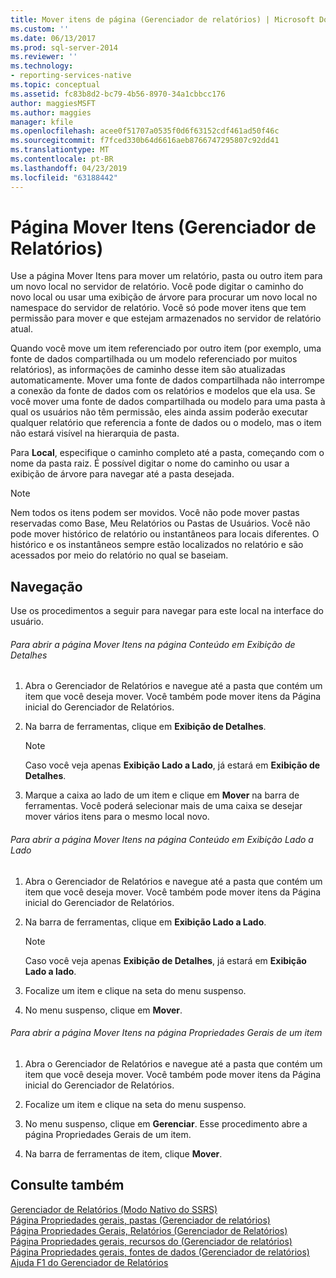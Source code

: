 ```yaml
---
title: Mover itens de página (Gerenciador de relatórios) | Microsoft Docs
ms.custom: ''
ms.date: 06/13/2017
ms.prod: sql-server-2014
ms.reviewer: ''
ms.technology:
- reporting-services-native
ms.topic: conceptual
ms.assetid: fc83b8d2-bc79-4b56-8970-34a1cbbcc176
author: maggiesMSFT
ms.author: maggies
manager: kfile
ms.openlocfilehash: acee0f51707a0535f0d6f63152cdf461ad50f46c
ms.sourcegitcommit: f7fced330b64d6616aeb8766747295807c92dd41
ms.translationtype: MT
ms.contentlocale: pt-BR
ms.lasthandoff: 04/23/2019
ms.locfileid: "63188442"
---
```

# <a name="move-items-page-report-manager"></a>Página Mover Itens (Gerenciador de Relatórios)
  Use a página Mover Itens para mover um relatório, pasta ou outro item para um novo local no servidor de relatório. Você pode digitar o caminho do novo local ou usar uma exibição de árvore para procurar um novo local no namespace do servidor de relatório. Você só pode mover itens que tem permissão para mover e que estejam armazenados no servidor de relatório atual.  
  
 Quando você move um item referenciado por outro item (por exemplo, uma fonte de dados compartilhada ou um modelo referenciado por muitos relatórios), as informações de caminho desse item são atualizadas automaticamente. Mover uma fonte de dados compartilhada não interrompe a conexão da fonte de dados com os relatórios e modelos que ela usa. Se você mover uma fonte de dados compartilhada ou modelo para uma pasta à qual os usuários não têm permissão, eles ainda assim poderão executar qualquer relatório que referencia a fonte de dados ou o modelo, mas o item não estará visível na hierarquia de pasta.  
  
 Para **Local**, especifique o caminho completo até a pasta, começando com o nome da pasta raiz. É possível digitar o nome do caminho ou usar a exibição de árvore para navegar até a pasta desejada.  
  
> [!NOTE]  
>  Nem todos os itens podem ser movidos. Você não pode mover pastas reservadas como Base, Meu Relatórios ou Pastas de Usuários. Você não pode mover histórico de relatório ou instantâneos para locais diferentes. O histórico e os instantâneos sempre estão localizados no relatório e são acessados por meio do relatório no qual se baseiam.  
  
## <a name="navigation"></a>Navegação  
 Use os procedimentos a seguir para navegar para este local na interface do usuário.  
  
###### <a name="to-open-the-move-items-page-from-the-contents-page-in-details-view"></a>Para abrir a página Mover Itens na página Conteúdo em Exibição de Detalhes  
  
1.  Abra o Gerenciador de Relatórios e navegue até a pasta que contém um item que você deseja mover. Você também pode mover itens da Página inicial do Gerenciador de Relatórios.  
  
2.  Na barra de ferramentas, clique em **Exibição de Detalhes**.  
  
    > [!NOTE]  
    >  Caso você veja apenas **Exibição Lado a Lado**, já estará em **Exibição de Detalhes**.  
  
3.  Marque a caixa ao lado de um item e clique em **Mover** na barra de ferramentas. Você poderá selecionar mais de uma caixa se desejar mover vários itens para o mesmo local novo.  
  
###### <a name="to-open-the-move-items-page-from-the-contents-page-in-tiles-view"></a>Para abrir a página Mover Itens na página Conteúdo em Exibição Lado a Lado  
  
1.  Abra o Gerenciador de Relatórios e navegue até a pasta que contém um item que você deseja mover. Você também pode mover itens da Página inicial do Gerenciador de Relatórios.  
  
2.  Na barra de ferramentas, clique em **Exibição Lado a Lado**.  
  
    > [!NOTE]  
    >  Caso você veja apenas **Exibição de Detalhes**, já estará em **Exibição Lado a lado**.  
  
3.  Focalize um item e clique na seta do menu suspenso.  
  
4.  No menu suspenso, clique em **Mover**.  
  
###### <a name="to-open-the-move-items-page-from-the-general-properties-page-of-an-item"></a>Para abrir a página Mover Itens na página Propriedades Gerais de um item  
  
1.  Abra o Gerenciador de Relatórios e navegue até a pasta que contém um item que você deseja mover. Você também pode mover itens da Página inicial do Gerenciador de Relatórios.  
  
2.  Focalize um item e clique na seta do menu suspenso.  
  
3.  No menu suspenso, clique em **Gerenciar**. Esse procedimento abre a página Propriedades Gerais de um item.  
  
4.  Na barra de ferramentas de item, clique **Mover**.  
  
## <a name="see-also"></a>Consulte também  
 [Gerenciador de Relatórios &#40;Modo Nativo do SSRS&#41;](../../2014/reporting-services/report-manager-ssrs-native-mode.md)   
 [Página Propriedades gerais, pastas &#40;Gerenciador de relatórios&#41;](../../2014/reporting-services/general-properties-page-folders-report-manager.md)   
 [Página Propriedades Gerais, Relatórios &#40;Gerenciador de Relatórios&#41;](../../2014/reporting-services/general-properties-page-reports-report-manager.md)   
 [Página Propriedades gerais, recursos do &#40;Gerenciador de relatórios&#41;](../../2014/reporting-services/general-properties-page-resources-report-manager.md)   
 [Página Propriedades gerais, fontes de dados &#40;Gerenciador de relatórios&#41;](../../2014/reporting-services/general-properties-page-shared-data-sources-report-manager.md)   
 [Ajuda F1 do Gerenciador de Relatórios](../../2014/reporting-services/report-manager-f1-help.md)  
  
  
